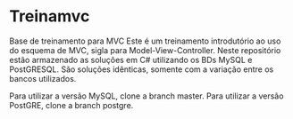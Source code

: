 # Treinamvc
Base de treinamento para MVC
Este é um treinamento introdutório ao uso do esquema de MVC, sigla para Model-View-Controller.
Neste repositório estão armazenado as soluções em C# utilizando os BDs MySQL e PostGRESQL. São soluções idênticas, somente com a variação entre os bancos utilizados.

Para utilizar a versão MySQL, clone a branch master.
Para utilizar a versão PostGRE, clone a branch postgre.

